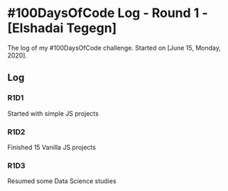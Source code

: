 # #100DaysOfCode Log - Round 1 - [Elshadai Tegegn]

The log of my #100DaysOfCode challenge. Started on [June 15, Monday, 2020].

## Log

### R1D1 
Started with simple JS projects

### R1D2
Finished 15 Vanilla JS projects

### R1D3
Resumed some Data Science studies
